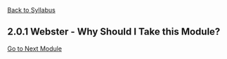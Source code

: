 [Back to Syllabus](./README.md#course-syllabus)

## 2.0.1 Webster - Why Should I Take this Module?


[Go to Next Module](./)

